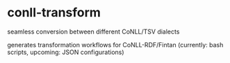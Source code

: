 # conll-transform
seamless conversion between different CoNLL/TSV dialects

generates transformation workflows for CoNLL-RDF/Fintan
(currently: bash scripts, upcoming: JSON configurations)